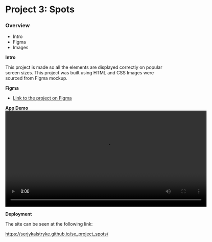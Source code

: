 # Project 3: Spots

### Overview

- Intro
- Figma
- Images

**Intro**

This project is made so all the elements are displayed correctly on popular screen sizes. This project was built using HTML and CSS
Images were sourced from Figma mockup.

**Figma**

- [Link to the project on Figma](https://www.figma.com/file/BBNm2bC3lj8QQMHlnqRsga/Sprint-3-Project-%E2%80%94-Spots?type=design&node-id=2%3A60&mode=design&t=afgNFybdorZO6cQo-1)

**App Demo**  
[ <video width="630" height="300" src="https://youtu.be/6Wsc92PO_bA"></video>](https://youtu.be/6Wsc92PO_bA)

**Deployment**

The site can be seen at the following link:

https://serjykalstryke.github.io/se_project_spots/
